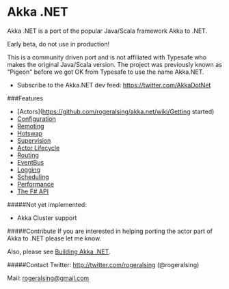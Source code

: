 # Akka .NET

Akka .NET is a port of the popular Java/Scala framework Akka to .NET.

Early beta, do not use in production!

This is a community driven port and is not affiliated with Typesafe who makes the original Java/Scala version.
The project was previously known as "Pigeon" before we got OK from Typesafe to use the name Akka.NET.

* Subscribe to the Akka.NET dev feed: https://twitter.com/AkkaDotNet

###Features
* [Actors](https://github.com/rogeralsing/akka.net/wiki/Getting started)
* [Configuration](https://github.com/rogeralsing/akka.net/wiki/Configuration)
* [Remoting](https://github.com/rogeralsing/akka.net/wiki/Remoting)
* [Hotswap](https://github.com/rogeralsing/akka.net/wiki/Hotswap)
* [Supervision](https://github.com/rogeralsing/akka.net/wiki/Supervision)
* [Actor Lifecycle](https://github.com/rogeralsing/akka.net/blob/master/akka.net.Tests/ActorLifeCycleSpec.cs)
* [Routing](https://github.com/rogeralsing/akka.net/wiki/Routing)
* [EventBus](https://github.com/rogeralsing/akka.net/wiki/EventBus)
* [Logging](https://github.com/rogeralsing/akka.net/wiki/Logging)
* [Scheduling](https://github.com/rogeralsing/akka.net/wiki/Scheduler)
* [Performance](https://github.com/rogeralsing/akka.net/wiki/Performance)
* [The F# API](https://github.com/rogeralsing/akka.net/wiki/FSharp-API)

#####Not yet implemented:
* Akka Cluster support

#####Contribute
If you are interested in helping porting the actor part of Akka to .NET please let me know.

Also, please see [Building Akka .NET](https://github.com/rogeralsing/akka.net/wiki/Building-and-Distributing-Pigeon).

#####Contact
Twitter: http://twitter.com/rogeralsing  (@rogeralsing)

Mail: rogeralsing@gmail.com
